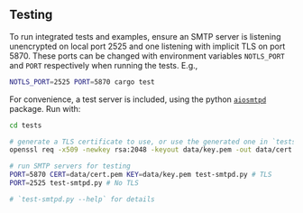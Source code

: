 ## Testing

To run integrated tests and examples, ensure an SMTP server is listening unencrypted on local port 2525 and one listening with implicit TLS on port 5870. These ports can be changed with environment variables `NOTLS_PORT` and `PORT` respectively when running the tests. E.g.,

```sh
NOTLS_PORT=2525 PORT=5870 cargo test
```

For convenience, a test server is included, using the python [`aiosmtpd`](https://pypi.org/project/aiosmtpd/) package. Run with:

```sh
cd tests

# generate a TLS certificate to use, or use the generated one in `tests/data`
openssl req -x509 -newkey rsa:2048 -keyout data/key.pem -out data/cert.pem -days 365 -noenc -subj '/CN=localhost'

# run SMTP servers for testing
PORT=5870 CERT=data/cert.pem KEY=data/key.pem test-smtpd.py # TLS
PORT=2525 test-smtpd.py # No TLS

# `test-smtpd.py --help` for details
```
